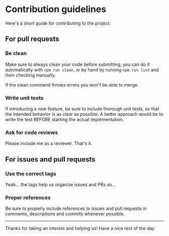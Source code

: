 # Contribution guidelines

Here's a short guide for contributing to the project.

## For pull requests
### Be clean
Make sure to always clean your code before submitting,
you can do it automatically with `npm run clean`, or by hand
by running `npm run lint` and then checking manually.

If the clean command throws errors you won't be able to merge.

### Write unit tests
If introducing a new feature, be sure to include thorough unit
tests, so that the intended behavior is as clear as possible.
A better approach would be to write the test BEFORE starting
the actual implementation.

### Ask for code reviews
Please include me as a reviewer. That's it.

## For issues and pull requests

### Use the correct tags
Yeah... the tags help us organize issues and PRs so...

### Proper references
Be sure to properly include references to issues and pull requests
in comments, descriptions and commits whenever possible.

___

Thanks for taking an interest and helping us! Have a nice rest of the day
